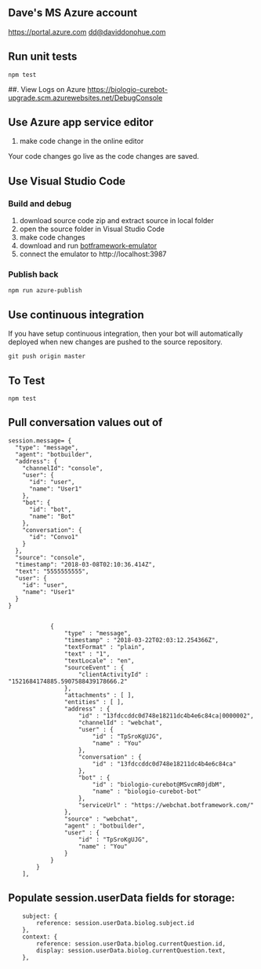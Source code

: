 ## Dave's MS Azure account
https://portal.azure.com
dd@daviddonohue.com

## Run unit tests
```
npm test
```

##. View Logs on Azure
https://biologio-curebot-upgrade.scm.azurewebsites.net/DebugConsole

## Use Azure app service editor

1. make code change in the online editor

Your code changes go live as the code changes are saved.

## Use Visual Studio Code

### Build and debug
1. download source code zip and extract source in local folder
2. open the source folder in  Visual Studio Code
3. make code changes
4. download and run [botframework-emulator](https://emulator.botframework.com/)
5. connect the emulator to http://localhost:3987

### Publish back

```
npm run azure-publish
```

## Use continuous integration

If you have setup continuous integration, then your bot will automatically deployed when new changes are pushed to the source repository.

```
git push origin master
```

## To Test
```
npm test
```


## Pull conversation values out of 
```
session.message= {
  "type": "message",
  "agent": "botbuilder",
  "address": {
    "channelId": "console",
    "user": {
      "id": "user",
      "name": "User1"
    },
    "bot": {
      "id": "bot",
      "name": "Bot"
    },
    "conversation": {
      "id": "Convo1"
    }
  },
  "source": "console",
  "timestamp": "2018-03-08T02:10:36.414Z",
  "text": "5555555555",
  "user": {
    "id": "user",
    "name": "User1"
  }
}


			{
				"type" : "message",
				"timestamp" : "2018-03-22T02:03:12.254366Z",
				"textFormat" : "plain",
				"text" : "1",
				"textLocale" : "en",
				"sourceEvent" : {
					"clientActivityId" : "1521684174885.5907588439178666.2"
				},
				"attachments" : [ ],
				"entities" : [ ],
				"address" : {
					"id" : "13fdccddc0d748e18211dc4b4e6c84ca|0000002",
					"channelId" : "webchat",
					"user" : {
						"id" : "TpSroKgUJG",
						"name" : "You"
					},
					"conversation" : {
						"id" : "13fdccddc0d748e18211dc4b4e6c84ca"
					},
					"bot" : {
						"id" : "biologio-curebot@MSvcmR0jdbM",
						"name" : "biologio-curebot-bot"
					},
					"serviceUrl" : "https://webchat.botframework.com/"
				},
				"source" : "webchat",
				"agent" : "botbuilder",
				"user" : {
					"id" : "TpSroKgUJG",
					"name" : "You"
				}
			}
		}
	],

```

## Populate session.userData fields for storage:
```
    subject: {
        reference: session.userData.biolog.subject.id
    },
    context: {
        reference: session.userData.biolog.currentQuestion.id,
        display: session.userData.biolog.currentQuestion.text,
    },
```

